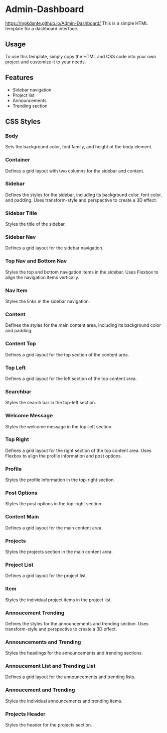 # Admin-Dashboard
https://mgkdante.github.io/Admin-Dashboard/
This is a simple HTML template for a dashboard interface.

## Usage
To use this template, simply copy the HTML and CSS code into your own project and customize it to your needs.

## Features
- Sidebar navigation
- Project list
- Announcements
- Trending section

## CSS Styles

### Body
Sets the background color, font family, and height of the body element.

### Container
Defines a grid layout with two columns for the sidebar and content.

### Sidebar
Defines the styles for the sidebar, including its background color, font color, and padding.
Uses transform-style and perspective to create a 3D effect.

### Sidebar Title
Styles the title of the sidebar.

### Sidebar Nav
Defines a grid layout for the sidebar navigation.

### Top Nav and Bottom Nav
Styles the top and bottom navigation items in the sidebar.
Uses Flexbox to align the navigation items vertically.

### Nav Item
Styles the links in the sidebar navigation.

### Content
Defines the styles for the main content area, including its background color and padding.

### Content Top
Defines a grid layout for the top section of the content area.

### Top Left
Defines a grid layout for the left section of the top content area.

### Searchbar
Styles the search bar in the top-left section.

### Welcome Message
Styles the welcome message in the top-left section.

### Top Right
Defines a grid layout for the right section of the top content area.
Uses Flexbox to align the profile information and post options.

### Profile
Styles the profile information in the top-right section.

### Post Options
Styles the post options in the top-right section.

### Content Main
Defines a grid layout for the main content area.

### Projects
Styles the projects section in the main content area.

### Project List
Defines a grid layout for the project list.

### Item
Styles the individual project items in the project list.

### Annoucement Trending
Defines the styles for the announcements and trending section.
Uses transform-style and perspective to create a 3D effect.

### Announcements and Trending
Styles the headings for the announcements and trending sections.

### Annoucement List and Trending List
Defines a grid layout for the announcements and trending lists.

### Annoucement and Trending
Styles the individual announcements and trending items.

### Projects Header
Styles the header for the projects section.
